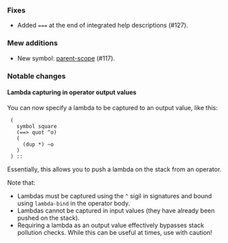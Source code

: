 
### Fixes

* Added `===` at the end of integrated help descriptions (#127).

### Mew additions
 
* New symbol: [parent-scope](https://min-lang.org/reference-lang/#op-parent-scope) (#117).

### Notable changes

#### Lambda capturing in operator output values

You can now specify a lambda to be captured to an output value, like this:

     (
       symbol square
       (==> quot ^o)
       (
         (dup *) ~o
       )
     ) ::
     
Essentially, this allows you to push a lambda on the stack from an operator.

Note that:
* Lambdas must be captured using the `^` sigil in signatures and bound using `lambda-bind` in the operator body.
* Lambdas cannot be captured in input values (they have already been pushed on the stack).
* Requiring a lambda as an output value effectively bypasses stack pollution checks. While this can be useful at times, use with caution!
